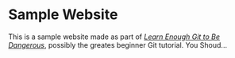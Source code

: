 # Sample Website

This is a sample website made as part of [*Learn Enough Git to Be Dangerous*](http://learnenouth.com/git-tutorial),
possibly the greates beginner Git tutorial. You Shoud...


